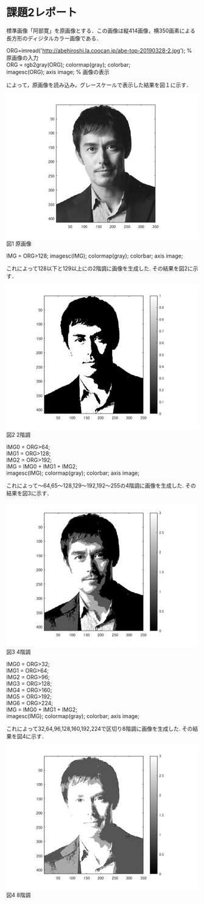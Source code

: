 # 課題2レポート

標準画像「阿部寛」を原画像とする．この画像は縦414画像，横350画素による長方形のディジタルカラー画像である．

ORG=imread('http://abehiroshi.la.coocan.jp/abe-top-20190328-2.jpg'); % 原画像の入力  
ORG = rgb2gray(ORG); colormap(gray); colorbar;  
imagesc(ORG); axis image; % 画像の表示

によって，原画像を読み込み，グレースケールで表示した結果を図１に示す．

![原画像](https://github.com/ritu-cps/lecture_image_processing/blob/master/image/kadai2_1.png?raw=true)  
図1 原画像

IMG = ORG>128;
imagesc(IMG); colormap(gray); colorbar;  axis image;

これによって128以下と129以上にの2階調に画像を生成した.
その結果を図2に示す．

![原画像](https://github.com/ritu-cps/lecture_image_processing/blob/master/image/kadai2_2.png?raw=true)  
図2 2階調

IMG0 = ORG>64;  
IMG1 = ORG>128;  
IMG2 = ORG>192;  
IMG = IMG0 + IMG1 + IMG2;  
imagesc(IMG); colormap(gray); colorbar;  axis image;  

これによって〜64,65〜128,129〜192,192〜255の4階調に画像を生成した.
その結果を図3に示す．

![原画像](https://github.com/ritu-cps/lecture_image_processing/blob/master/image/kadai2_3.png?raw=true)  
図3 4階調

IMG0 = ORG>32;  
IMG1 = ORG>64;  
IMG2 = ORG>96;  
IMG3 = ORG>128;  
IMG4 = ORG>160;  
IMG5 = ORG>192;  
IMG6 = ORG>224;  
IMG = IMG0 + IMG1 + IMG2;  
imagesc(IMG); colormap(gray); colorbar;  axis image;  

これによって32,64,96,128,160,192,224で区切り8階調に画像を生成した.
その結果を図4に示す．

![原画像](https://github.com/ritu-cps/lecture_image_processing/blob/master/image/kadai2_4.png?raw=true)  
図4 8階調
